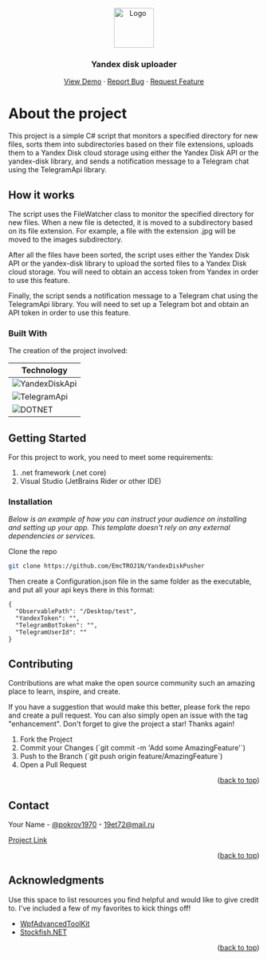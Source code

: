 <br />
<div align="center">
  <img src="https://static.repometr.com/images/sources/3.svg" alt="Logo" width="80" height="80">

  <h3 align="center">Yandex disk uploader</h3>

  <p align="center">
    <a href="https://github.com/EmcTROJ1N/YandexDiskPusher/">View Demo</a>
    ·
    <a href="https://github.com/EmcTROJ1N/YandexDiskPusher/issues">Report Bug</a>
    ·
    <a href="https://github.com/EmcTROJ1N/YandexDiskPusher/issues">Request Feature</a>
  </p>
</div>

<!-- ABOUT THE PROJECT -->
# About the project

This project is a simple C# script that monitors a specified directory for new files, sorts them into subdirectories based on their file extensions, uploads them to a Yandex Disk cloud storage using either the Yandex Disk API or the yandex-disk library, and sends a notification message to a Telegram chat using the TelegramApi library.

## How it works

The script uses the FileWatcher class to monitor the specified directory for new files. When a new file is detected, it is moved to a subdirectory based on its file extension. For example, a file with the extension .jpg will be moved to the images subdirectory.

After all the files have been sorted, the script uses either the Yandex Disk API or the yandex-disk library to upload the sorted files to a Yandex Disk cloud storage. You will need to obtain an access token from Yandex in order to use this feature.

Finally, the script sends a notification message to a Telegram chat using the TelegramApi library. You will need to set up a Telegram bot and obtain an API token in order to use this feature.



### Built With

The creation of the project involved:

| Technology                                                                                                      |
| ----------------------------------------------------------------------------------------------------------------|
| ![YandexDiskApi](https://img.shields.io/badge/YAPI-Yandex%20Disk%20Api-green?style=for-the-badge)               |
| ![TelegramApi](https://img.shields.io/badge/API-Telegram%20Api-blue?style=for-the-badge&logo=telegram)          |
| ![DOTNET](https://img.shields.io/badge/C%23-DOTNET-blue?style=for-the-badge&logo=.Net)                          |

<!-- GETTING STARTED -->
## Getting Started

For this project to work, you need to meet some requirements:

<ol>
  <li>.net framework (.net core)</li>
  <li>Visual Studio (JetBrains Rider or other IDE)</li>
</ol>

<!-- ### Prerequisites

This is an example of how to list things you need to use the software and how to install them.
* npm
  ```sh
  npm install npm@latest -g
  ``` 
No special steps are necessary
-->

### Installation

_Below is an example of how you can instruct your audience on installing and setting up your app. This template doesn't rely on any external dependencies or services._

Clone the repo
   ```sh
   git clone https://github.com/EmcTROJ1N/YandexDiskPusher
   ```
Then create a Configuration.json file in the same folder as the executable, and put all your api keys there in this format:
```
{
  "ObservablePath": "/Desktop/test",
  "YandexToken": "",
  "TelegramBotToken": "",
  "TelegramUserId": ""
}
```

<!-- CONTRIBUTING -->
## Contributing

Contributions are what make the open source community such an amazing place to learn, inspire, and create.

If you have a suggestion that would make this better, please fork the repo and create a pull request. You can also simply open an issue with the tag "enhancement".
Don't forget to give the project a star! Thanks again!

<ol>
  <li>Fork the Project</li>
  <li>Commit your Changes (`git commit -m 'Add some AmazingFeature'`)</li>
  <li>Push to the Branch (`git push origin feature/AmazingFeature`)</li>
  <li>Open a Pull Request</li>
</ol>

<p align="right">(<a href="#readme-top">back to top</a>)</p>


<!-- CONTACT -->
## Contact

Your Name - [@pokrov1970](https://t.me/pokrov1970) - 19et72@mail.ru

[Project Link](https://github.com/EmcTROJ1N/YandexDiskPusher)

<p align="right">(<a href="#readme-top">back to top</a>)</p>



<!-- ACKNOWLEDGMENTS -->
## Acknowledgments

Use this space to list resources you find helpful and would like to give credit to. I've included a few of my favorites to kick things off!

* [WpfAdvancedToolKit](https://github.com/xceedsoftware/wpftoolkit)
* [Stockfish.NET](https://github.com/Oremiro/Stockfish.NET)

<p align="right">(<a href="#readme-top">back to top</a>)</p>
